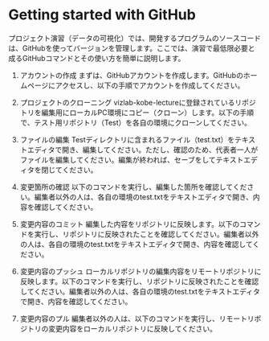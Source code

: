 # Getting started with GitHub

プロジェクト演習（データの可視化）では、開発するプログラムのソースコードは、GitHubを使ってバージョンを管理します。ここでは、演習で最低限必要と成るGitHubコマンドとその使い方を簡単に説明します。

1. アカウントの作成
まずは、GitHubアカウントを作成します。GitHubのホームページにアクセスし、以下の手順でアカウントを作成してください。

1. プロジェクトのクローニング
vizlab-kobe-lectureに登録されているリポジトリを編集用にローカルPC環境にコピー（クローン）します。以下の手順で、テスト用リポジトリ（Test）を各自の環境にクローンしてください。

1. ファイルの編集
Testディレクトリに含まれるファイル（test.txt）をテキストエディタで開き、編集してください。ただし、確認のため、代表者一人がファイルを編集してください。編集が終われば、セーブをしてテキストエディタを閉じてください。

1. 変更箇所の確認
以下のコマンドを実行し、編集した箇所を確認してください。編集者以外の人は、各自の環境のtest.txtをテキストエディタで開き、内容を確認してください。

1. 変更内容のコミット
編集した内容をリポジトリに反映します。以下のコマンドを実行し、リポジトリに反映されたことを確認してください。編集者以外の人は、各自の環境のtest.txtをテキストエディタで開き、内容を確認してください。

1. 変更内容のプッシュ
ローカルリポジトリの編集内容をリモートリポジトリに反映します。以下のコマンドを実行し、リポジトリに反映されたことを確認してください。編集者以外の人は、各自の環境のtest.txtをテキストエディタで開き、内容を確認してください。

1. 変更内容のプル
編集者以外の人は、以下のコマンドを実行し、リモートリポジトリの変更内容をローカルリポジトリに反映してください。
